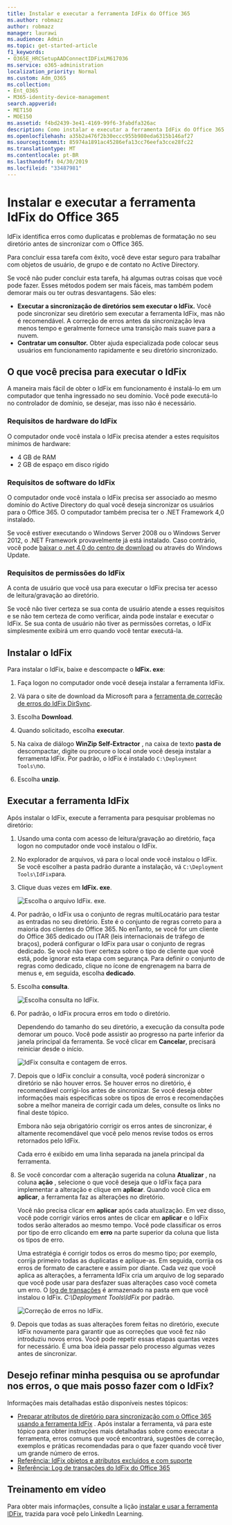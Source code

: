 ```yaml
---
title: Instalar e executar a ferramenta IdFix do Office 365
ms.author: robmazz
author: robmazz
manager: laurawi
ms.audience: Admin
ms.topic: get-started-article
f1_keywords:
- O365E_HRCSetupAADConnectIDFixLM617036
ms.service: o365-administration
localization_priority: Normal
ms.custom: Adm_O365
ms.collection:
- Ent_O365
- M365-identity-device-management
search.appverid:
- MET150
- MOE150
ms.assetid: f4bd2439-3e41-4169-99f6-3fabdfa326ac
description: Como instalar e executar a ferramenta IdFix do Office 365 para ajudar a limpar o Active Directory antes de sincronizá-lo com o Office 365.
ms.openlocfilehash: a35b2a476f2b30eccc955b980eda6315b146af27
ms.sourcegitcommit: 85974a1891ac45286efa13cc76eefa3cce28fc22
ms.translationtype: MT
ms.contentlocale: pt-BR
ms.lasthandoff: 04/30/2019
ms.locfileid: "33487981"
---
```

# <a name="install-and-run-the-office-365-idfix-tool"></a>Instalar e executar a ferramenta IdFix do Office 365

IdFix identifica erros como duplicatas e problemas de formatação no seu diretório antes de sincronizar com o Office 365. 
  
Para concluir essa tarefa com êxito, você deve estar seguro para trabalhar com objetos de usuário, de grupo e de contato no Active Directory.
  
Se você não puder concluir esta tarefa, há algumas outras coisas que você pode fazer. Esses métodos podem ser mais fáceis, mas também podem demorar mais ou ter outras desvantagens. São eles:
  
- **Executar a sincronização de diretórios sem executar o IdFix.** Você pode sincronizar seu diretório sem executar a ferramenta IdFix, mas não é recomendável. A correção de erros antes da sincronização leva menos tempo e geralmente fornece uma transição mais suave para a nuvem. 
- **Contratar um consultor.** Obter ajuda especializada pode colocar seus usuários em funcionamento rapidamente e seu diretório sincronizado. 
    
## <a name="what-you-need-to-run-idfix"></a>O que você precisa para executar o IdFix

A maneira mais fácil de obter o IdFix em funcionamento é instalá-lo em um computador que tenha ingressado no seu domínio. Você pode executá-lo no controlador de domínio, se desejar, mas isso não é necessário.
  
### <a name="idfix-hardware-requirements"></a>Requisitos de hardware do IdFix

O computador onde você instala o IdFix precisa atender a estes requisitos mínimos de hardware:
  
- 4 GB de RAM
- 2 GB de espaço em disco rígido
    
### <a name="idfix-software-requirements"></a>Requisitos de software do IdFix

O computador onde você instala o IdFix precisa ser associado ao mesmo domínio do Active Directory do qual você deseja sincronizar os usuários para o Office 365. O computador também precisa ter o .NET Framework 4,0 instalado. 
  
Se você estiver executando o Windows Server 2008 ou o Windows Server 2012, o .NET Framework provavelmente já está instalado. Caso contrário, você pode [baixar o .net 4,0 do centro de download](https://go.microsoft.com/fwlink/p/?LinkId=400475) ou através do Windows Update. 
  
### <a name="idfix-permissions-requirements"></a>Requisitos de permissões do IdFix

A conta de usuário que você usa para executar o IdFix precisa ter acesso de leitura/gravação ao diretório.
  
Se você não tiver certeza se sua conta de usuário atende a esses requisitos e se não tem certeza de como verificar, ainda pode instalar e executar o IdFix. Se sua conta de usuário não tiver as permissões corretas, o IdFix simplesmente exibirá um erro quando você tentar executá-la.
  
## <a name="install-idfix"></a>Instalar o IdFix

Para instalar o IdFix, baixe e descompacte o **IdFix. exe**: 
  
1. Faça logon no computador onde você deseja instalar a ferramenta IdFix.
    
2. Vá para o site de download da Microsoft para a [ferramenta de correção de erros do IdFix DirSync](https://go.microsoft.com/fwlink/?linkid=867219).
    
3. Escolha **Download**.
    
4. Quando solicitado, escolha **executar**.
    
5. Na caixa de diálogo **WinZip Self-Extractor** , na caixa de texto **pasta de** descompactar, digite ou procure o local onde você deseja instalar a ferramenta IdFix. Por padrão, o IdFix é instalado `C:\Deployment Tools\`no. 
    
6. Escolha **unzip**.
    
## <a name="run-the-idfix-tool"></a>Executar a ferramenta IdFix

Após instalar o IdFix, execute a ferramenta para pesquisar problemas no diretório:
  
1. Usando uma conta com acesso de leitura/gravação ao diretório, faça logon no computador onde você instalou o IdFix.
    
2. No explorador de arquivos, vá para o local onde você instalou o IdFix. Se você escolher a pasta padrão durante a instalação, vá `C:\Deployment Tools\IdFix`para.
    
3. Clique duas vezes em **IdFix. exe**. 
    
    ![Escolha o arquivo IdFix. exe.](media/a9387bbc-991f-41c2-a500-45e3ce574285.JPG)
  
4. Por padrão, o IdFix usa o conjunto de regras multiLocatário para testar as entradas no seu diretório. Este é o conjunto de regras correto para a maioria dos clientes do Office 365. No enTanto, se você for um cliente do Office 365 dedicado ou ITAR (leis internacionais de tráfego de braços), poderá configurar o IdFix para usar o conjunto de regras dedicado. Se você não tiver certeza sobre o tipo de cliente que você está, pode ignorar esta etapa com segurança. Para definir o conjunto de regras como dedicado, clique no ícone de engrenagem na barra de menus e, em seguida, escolha **dedicado**.
    
5. Escolha **consulta**.
    
    ![Escolha consulta no IdFix.](media/a07a7aa7-d0ac-4817-8757-946019813a57.JPG)
  
6. Por padrão, o IdFix procura erros em todo o diretório.
    
    Dependendo do tamanho do seu diretório, a execução da consulta pode demorar um pouco. Você pode assistir ao progresso na parte inferior da janela principal da ferramenta. Se você clicar em **Cancelar**, precisará reiniciar desde o início.
    
    ![IdFix consulta e contagem de erros.](media/da0198a0-7d4d-4afe-a256-e82f1330ada5.JPG)
  
7. Depois que o IdFix concluir a consulta, você poderá sincronizar o diretório se não houver erros. Se houver erros no diretório, é recomendável corrigi-los antes de sincronizar. Se você deseja obter informações mais específicas sobre os tipos de erros e recomendações sobre a melhor maneira de corrigir cada um deles, consulte os links no final deste tópico. 
    
    Embora não seja obrigatório corrigir os erros antes de sincronizar, é altamente recomendável que você pelo menos revise todos os erros retornados pelo IdFix.
    
    Cada erro é exibido em uma linha separada na janela principal da ferramenta. 
    
8. Se você concordar com a alteração sugerida na coluna **Atualizar** , na coluna **ação** , selecione o que você deseja que o IdFix faça para implementar a alteração e clique em **aplicar**. Quando você clica em **aplicar**, a ferramenta faz as alterações no diretório.
    
    Você não precisa clicar em **aplicar** após cada atualização. Em vez disso, você pode corrigir vários erros antes de clicar em **aplicar** e o IdFix todos serão alterados ao mesmo tempo. Você pode classificar os erros por tipo de erro clicando em **erro** na parte superior da coluna que lista os tipos de erro. 
    
    Uma estratégia é corrigir todos os erros do mesmo tipo; por exemplo, corrija primeiro todas as duplicatas e aplique-as. Em seguida, corrija os erros de formato de caractere e assim por diante. Cada vez que você aplica as alterações, a ferramenta IdFix cria um arquivo de log separado que você pode usar para desfazer suas alterações caso você cometa um erro. O [log de transações](idfix-transaction-log.md) é armazenado na pasta em que você instalou o IdFix.  _C:\Deployment Tools\IdFix_ por padrão. 
    
    ![Correção de erros no IdFix.](media/5f051070-652c-4be7-98bf-312295e32371.png)
  
9. Depois que todas as suas alterações forem feitas no diretório, execute IdFix novamente para garantir que as correções que você fez não introduziu novos erros. Você pode repetir essas etapas quantas vezes for necessário. É uma boa ideia passar pelo processo algumas vezes antes de sincronizar.
    
## <a name="i-want-to-refine-my-search-or-dig-deeper-into-the-errors-what-else-can-i-do-with-idfix"></a>Desejo refinar minha pesquisa ou se aprofundar nos erros, o que mais posso fazer com o IdFix?

Informações mais detalhadas estão disponíveis nestes tópicos:
  
- [Preparar atributos de diretório para sincronização com o Office 365 usando a ferramenta IdFix](prepare-directory-attributes-for-synch-with-idfix.md) . Após instalar a ferramenta, vá para este tópico para obter instruções mais detalhadas sobre como executar a ferramenta, erros comuns que você encontrará, sugestões de correção, exemplos e práticas recomendadas para o que fazer quando você tiver um grande número de erros. 
- [Referência: IdFix objetos e atributos excluídos e com suporte](idfix-excluded-and-supported-objects-and-attributes.md)  
- [Referência: Log de transações do IdFix do Office 365](idfix-transaction-log.md)
    
## <a name="video-training"></a>Treinamento em vídeo

Para obter mais informações, consulte a lição [instalar e usar a ferramenta IDFix](https://support.office.com/article/install-and-use-the-idfix-tool-4d81d73c-f172-4fd5-8542-f601c0c96aa9?ui=en-US&rs=en-US&ad=US), trazida para você pelo LinkedIn Learning.
  

